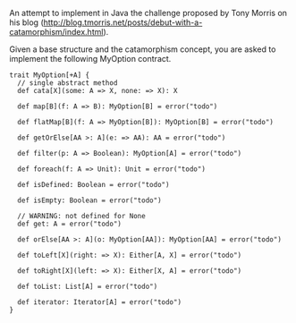 An attempt to implement in Java the challenge proposed by Tony Morris on his blog (http://blog.tmorris.net/posts/debut-with-a-catamorphism/index.html).

Given a base structure and the catamorphism concept, you are asked to implement the following MyOption contract.

```
trait MyOption[+A] {
  // single abstract method
  def cata[X](some: A => X, none: => X): X

  def map[B](f: A => B): MyOption[B] = error("todo")

  def flatMap[B](f: A => MyOption[B]): MyOption[B] = error("todo")

  def getOrElse[AA >: A](e: => AA): AA = error("todo")

  def filter(p: A => Boolean): MyOption[A] = error("todo")

  def foreach(f: A => Unit): Unit = error("todo")

  def isDefined: Boolean = error("todo")

  def isEmpty: Boolean = error("todo")

  // WARNING: not defined for None
  def get: A = error("todo")

  def orElse[AA >: A](o: MyOption[AA]): MyOption[AA] = error("todo")

  def toLeft[X](right: => X): Either[A, X] = error("todo")

  def toRight[X](left: => X): Either[X, A] = error("todo")

  def toList: List[A] = error("todo")

  def iterator: Iterator[A] = error("todo")
}
```